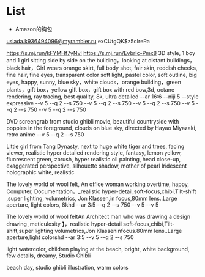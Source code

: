 # List
+ Amazon的胸包

uslada.k936494096@myrambler.ru
exCUtgQK$z5cIreRa

<https://s.mj.run/kFYMHf7yNvI> <https://s.mj.run/EvbrIc-Pmx8> 3D style, 1 boy and 1 girl sitting side by side on the building，looking at distant buildings，black hair，Girl wears orange skirt, full body shot, fair skin, reddish cheeks, fine hair, fine eyes, transparent color soft light, pastel color, soft outline, big eyes, happy, sunny, blue sky，white clouds，orange building，green plants，gift box，yellow gift box，gift box with red bow,3d, octane rendering, ray tracing, best quality, 8k, ultra detailed --ar 16:6 --niji 5 --style expressive --v 5 --q 2 --s 750 --v 5 --q 2 --s 750 --v 5 --q 2 --s 750 --v 5 --q 2 --s 750  --v 5 --q 2 --s 750

DVD screengrab from studio ghibli movie, beautiful countryside with  poppies in the foreground, clouds on blue sky, directed by Hayao  Miyazaki, retro anime  --v 5 --q 2 --s 750


Little girl from Tang Dynasty, next to huge white tiger and trees, facing viewer, realistic hyper detailed rendering style, fantasy, lemon yellow, fluorescent green, zbrush, hyper realistic oil painting, head close-up, exaggerated perspective, silhouette shadow, mother of pearl Iridescent holographic white, realistic


The lovely world of wool felt, An office woman working overtime, happy, Computer, Documentation，_realistic hyper-detail,soft-focus,chibi,Tilt-shift ,super lighting, volumetrics, Jon Klassen,in focus,80mm lens..Large aperture, light colors, 8khd --ar 3:5  --q 2 --s 750 --v 5  --v 5

The lovely world of wool feltAn Architect man who was drawing a design drawing ,meticulosity 】，realistic hyper-detail soft-focus,chibi,Tilt-shift,super lighting volumetrics,Jon Klasseninfocus.80mm lens..Large aperture,light colorshd --ar 3:5 --v 5 --q 2 --s 750

light watercolor, children playing at the beach, bright, white  background, few details, dreamy, Studio Ghibli 


beach day, studio ghibli illustration, warm colors